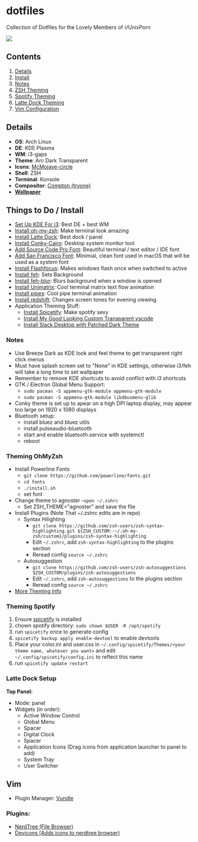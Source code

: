 # dotfiles
Collection of Dotfiles for the Lovely Members of r/UnixPorn

![](/screenshot.png "")

## Contents ##
1. [Details](#details)
2. [Install](#install)
3. [Notes](#notes)
4. [ZSH Theming](#zsh)
5. [Spotify Theming](#spotify)
5. [Latte Dock Theming](#dock)
6. [Vim Configuration](#vim)

<a name="details"></a>
## Details ##
- **OS**: Arch Linux
- **DE**: KDE Plasma
- **WM**: i3-gaps
- **Theme**: Arc Dark Transparent
- **Icons**: [McMojave-circle](https://store.kde.org/p/1305429/)
- **Shell**: ZSH
- **Terminal**: Konsole
- **Compositor**: [Compton (tryone)](https://aur.archlinux.org/packages/compton-tryone-git/)
- [**Wallpaper**](https://www.fabuloussavers.com/new_wallpaper/anime_sky_clouds_sunset-wallpapers-2560x1440.shtml)

<a name="install"></a>
## Things to Do / Install ##
- [Set Up KDE For i3](https://medium.com/@vishnu_mad/using-i3-window-manager-with-kde-plasma-c2ac70594d8): Best DE + best WM
- [Install oh-my-zsh](https://aur.archlinux.org/packages/oh-my-zsh-git/): Make terminal look amazing
- [Install Latte Dock](https://store.kde.org/p/1169519): Best dock / panel
- [Install Conky-Cairo](https://aur.archlinux.org/packages/conky-cairo/): Desktop system monitor tool
- [Add Source Code Pro Font](https://www.fontsquirrel.com/fonts/source-code-pro): Beautiful terminal / text editor / IDE font
- [Add San Francisco Font](https://aur.archlinux.org/packages/otf-san-francisco/): Minimial, clean font used in macOS that will be used as a system font
- [Install Flashfocus](https://github.com/fennerm/flashfocus): Makes windows flash once when switched to active
- [Install feh](https://wiki.archlinux.org/index.php/feh): Sets Background
- [Install feh-blur](https://github.com/rstacruz/feh-blur-wallpaper): Blurs background when a window is opened
- [Install Unimatrix](https://github.com/will8211/unimatrix): Cool terminal matrix text flow animation
- [Install pipes](https://aur.archlinux.org/packages/bash-pipes/): Cool pipe terminal animation
- [Install redshift](https://wiki.archlinux.org/index.php/Redshift): Changes screen tones for evening viewing
- Application Theming Stuff:
  - [Install Spicetify](https://github.com/khanhas/spicetify-cli): Make spotify sexy
  - [Install My Good Looking Custom Transparent vscode](https://github.com/WillPower3309/vscode-transparent)
  - [Install Slack Desktop with Patched Dark Theme](https://aur.archlinux.org/packages/slack-desktop-dark/)

<a name="notes"></a>
### Notes ###
- Use Breeze Dark as KDE look and feel theme to get transparent right click menus
- Must have splash screen set to "None" in KDE settings, otherwise i3/feh will take a long time to set wallpaper
- Remember to remove KDE shortcuts to avoid conflict with i3 shortcuts
- GTK / Electron Global Menu Support:
   - `sudo pacman -S appmenu-gtk-module appmenu-gtk-module`
   - `sudo pacman -S appmenu-gtk-module libdbusmenu-glib`
- Conky theme is set up to apear on a high DPI laptop display, may appear too large on 1920 x 1080 displays
- Bluetooth setup:
  - install bluez and bluez utils
  - install pulseaudio-bluetooth
  - start and enable bluetooth.service with systemctl
  - reboot

<a name="zsh"></a>
### Theming OhMyZsh ###
- Install Powerline Fonts
  - `git clone https://github.com/powerline/fonts.git`
  - `cd fonts`
  - `./install.sh`
  - set font
- Change theme to agnoster
  -`open ~/.zshrc`
  - Set ZSH_THEME="agnoster" and save the file
- Install Plugins (Note That ~/.zshrc edits are in repo)
  - Syntax Hilighting
    - `git clone https://github.com/zsh-users/zsh-syntax-highlighting.git ${ZSH_CUSTOM:-~/.oh-my-zsh/custom}/plugins/zsh-syntax-highlighting`
    - Edit `~/.zshrc`, add `zsh-syntax-highlighting` to the plugins section
    - Reread config `source ~/.zshrc`
  - Autosuggestion
    - `git clone https://github.com/zsh-users/zsh-autosuggestions $ZSH_CUSTOM/plugins/zsh-autosuggestions`
    - Edit `~/.zshrc`, add `zsh-autosuggestions` to the plugins section
    - Reread config `source ~/.zshrc`
- [More Theming Info](https://www.freecodecamp.org/news/jazz-up-your-zsh-terminal-in-seven-steps-a-visual-guide-e81a8fd59a38/)

<a name="spotify"></a>
### Theming Spotify ###
1. Ensure [spicetify](https://github.com/khanhas/spicetify-cli) is installed
2. chown spotify directory: `sudo chown $USER -R /opt/spotify`
3. run `spicetify` once to generate config
4. `spicetify backup apply enable-devtool` to enable devtools
5. Place your color.ini and user.css in `~/.config/spicetify/Themes/<your theme name, whatever you want>` and edit `~/.config/spicetify/config.ini` to reflect this name
6. run `spicetify update restart`

<a name="dock"></a>
### Latte Dock Setup ###
**Top Panel:**
- Mode: panel
- Widgets (in order):
  - Active Window Control
  - Global Menu
  - Spacer
  - Digital Clock
  - Spacer
  - Application Icons (Drag icons from application launcher to panel to add)
  - System Tray
  - User Switcher

<a name="vim"></a>
## Vim ##
- Plugin Manager: [Vundle](https://aur.archlinux.org/packages/vundle-git/)

### Plugins: ###
- [NerdTree (File Browser)](https://github.com/scrooloose/nerdtree)
- [Devicons (Adds icons to nerdtree browser)](https://github.com/ryanoasis/vim-devicons)
